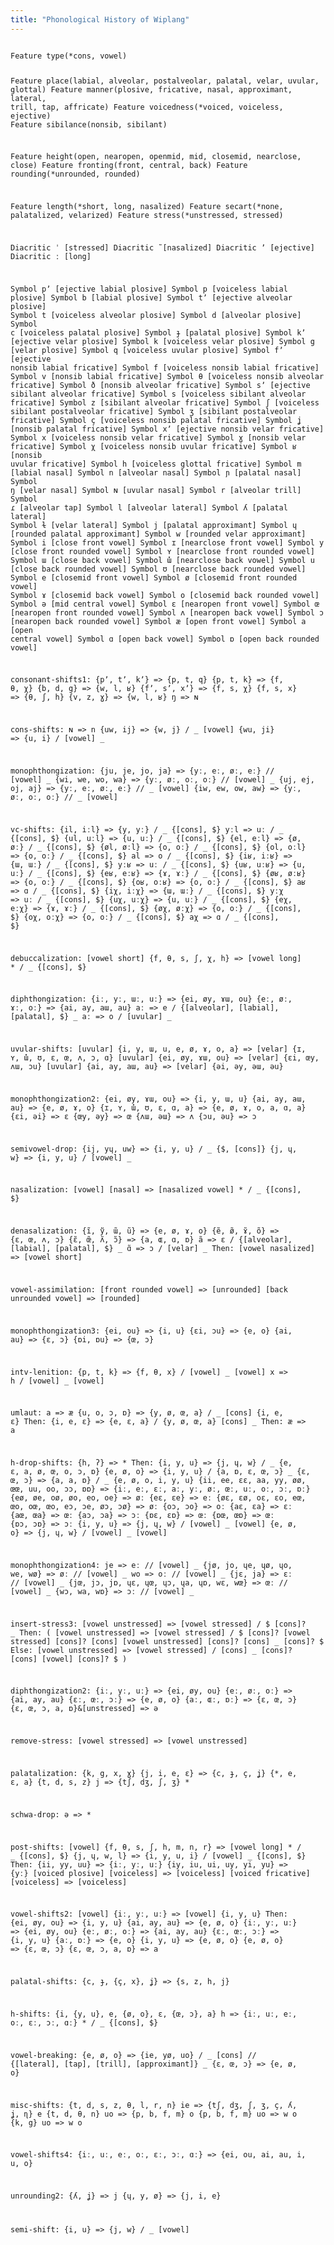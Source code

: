 ```yaml
---
title: "Phonological History of Wiplang"
---
```


<code>
Feature type(*cons, vowel)

Feature place(labial, alveolar, postalveolar, palatal, velar, uvular, glottal)
Feature manner(plosive, fricative, nasal, approximant, lateral, trill, tap, affricate)
Feature voicedness(*voiced, voiceless, ejective)
Feature sibilance(nonsib, sibilant)

Feature height(open, nearopen, openmid, mid, closemid, nearclose, close)
Feature fronting(front, central, back)
Feature rounding(*unrounded, rounded)

Feature length(*short, long, nasalized)
Feature secart(*none, palatalized, velarized)
Feature stress(*unstressed, stressed)

Diacritic ˈ [stressed]
Diacritic ̃ [nasalized]
Diacritic ʼ [ejective]
Diacritic ː [long]

Symbol pʼ [ejective labial plosive]
Symbol p [voiceless labial plosive]
Symbol b [labial plosive]
Symbol tʼ [ejective alveolar plosive]
Symbol t [voiceless alveolar plosive]
Symbol d [alveolar plosive]
Symbol c [voiceless palatal plosive]
Symbol ɟ [palatal plosive]
Symbol kʼ [ejective velar plosive]
Symbol k [voiceless velar plosive]
Symbol g [velar plosive]
Symbol q [voiceless uvular plosive]
Symbol fʼ [ejective nonsib labial fricative]
Symbol f [voiceless nonsib labial fricative]
Symbol v [nonsib labial fricative]
Symbol θ [voiceless nonsib alveolar fricative]
Symbol ð [nonsib alveolar fricative]
Symbol sʼ [ejective sibilant alveolar fricative]
Symbol s [voiceless sibilant alveolar fricative]
Symbol z [sibilant alveolar fricative]
Symbol ʃ [voiceless sibilant postalveolar fricative]
Symbol ʒ [sibilant postalveolar fricative]
Symbol ç [voiceless nonsib palatal fricative]
Symbol ʝ [nonsib palatal fricative]
Symbol xʼ [ejective nonsib velar fricative]
Symbol x [voiceless nonsib velar fricative]
Symbol ɣ [nonsib velar fricative]
Symbol χ [voiceless nonsib uvular fricative]
Symbol ʁ [nonsib uvular fricative]
Symbol h [voiceless glottal fricative]
Symbol m [labial nasal]
Symbol n [alveolar nasal]
Symbol ɲ [palatal nasal]
Symbol ŋ [velar nasal]
Symbol ɴ [uvular nasal]
Symbol r [alveolar trill]
Symbol ɾ [alveolar tap]
Symbol l [alveolar lateral]
Symbol ʎ [palatal lateral]
Symbol ɫ [velar lateral]
Symbol j [palatal approximant]
Symbol ɥ [rounded palatal approximant]
Symbol w [rounded velar approximant]
Symbol i [close front vowel]
Symbol ɪ [nearclose front vowel]
Symbol y [close front rounded vowel]
Symbol ʏ [nearclose front rounded vowel]
Symbol ɯ [close back vowel]
Symbol ɯ̽ [nearclose back vowel]
Symbol u [close back rounded vowel]
Symbol ʊ [nearclose back rounded vowel]
Symbol e [closemid front vowel]
Symbol ø [closemid front rounded vowel]
Symbol ɤ [closemid back vowel]
Symbol o [closemid back rounded vowel]
Symbol ə [mid central vowel]
Symbol ɛ [nearopen front vowel]
Symbol œ [nearopen front rounded vowel]
Symbol ʌ [nearopen back vowel]
Symbol ɔ [nearopen back rounded vowel]
Symbol æ [open front vowel]
Symbol a [open central vowel]
Symbol ɑ [open back vowel]
Symbol ɒ [open back rounded vowel]

consonant-shifts1:
  {pʼ, tʼ, kʼ} => {p, t, q}
  {p, t, k} => {f, θ, χ}
  {b, d, g} => {w, l, ʁ}
  {fʼ, sʼ, xʼ} => {f, s, χ}
  {f, s, x} => {θ, ʃ, h}
  {v, z, ɣ} => {w, l, ʁ}
  ŋ => ɴ

cons-shifts:
  ɴ => n
  {uw, ij} => {w, j} / _ [vowel]
  {wu, ji} => {u, i} / [vowel] _

monophthongization:
  {ju, je, jo, ja} => {yː, eː, øː, eː} // [vowel] _
  {wi, we, wo, wa} => {yː, øː, oː, oː} // [vowel] _
  {uj, ej, oj, aj} => {yː, eː, øː, eː} // _ [vowel]
  {iw, ew, ow, aw} => {yː, øː, oː, oː} // _ [vowel]

vc-shifts:
  {il, iːl} => {y, yː} / _ {[cons], $}
  yːl => uː / _ {[cons], $}
  {ul, uːl} => {u, uː} / _ {[cons], $}
  {el, eːl} => {ø, øː} / _ {[cons], $}
  {øl, øːl} => {o, oː} / _ {[cons], $}
  {ol, oːl} => {o, oː} / _ {[cons], $}
  al => o / _ {[cons], $}
  {iʁ, iːʁ} => {ɯ, ɯː} / _ {[cons], $}
  yːʁ => uː / _ {[cons], $}
  {uʁ, uːʁ} => {u, uː} / _ {[cons], $}
  {eʁ, eːʁ} => {ɤ, ɤː} / _ {[cons], $}
  {øʁ, øːʁ} => {o, oː} / _ {[cons], $}
  {oʁ, oːʁ} => {o, oː} / _ {[cons], $}
  aʁ => ɑ  / _ {[cons], $}
  {iχ, iːχ} => {ɯ, ɯː} / _ {[cons], $}
  yːχ => uː / _ {[cons], $}
  {uχ, uːχ} => {u, uː} / _ {[cons], $}
  {eχ, eːχ} => {ɤ, ɤː} / _ {[cons], $}
  {øχ, øːχ} => {o, oː} / _ {[cons], $}
  {oχ, oːχ} => {o, oː} / _ {[cons], $}
  aχ => ɑ  / _ {[cons], $}

debuccalization:
  [vowel short] {f, θ, s, ʃ, χ, h} => [vowel long] * / _ {[cons], $}

diphthongization:
  {iː, yː, ɯː, uː} => {ei, øy, ɤɯ, ou}
  {eː, øː, ɤː, oː} => {ai, ay, aɯ, au}
  aː => e / {[alveolar], [labial], [palatal], $} _ 
  aː => o / [uvular] _

uvular-shifts:
  [uvular] {i, y, ɯ, u, e, ø, ɤ, o, a} => [velar] {ɪ, ʏ, ɯ̽, ʊ, ɛ, œ, ʌ, ɔ, ɑ}
  [uvular] {ei, øy, ɤɯ, ou} => [velar] {ɛi, œy, ʌɯ, ɔu}
  [uvular] {ai, ay, aɯ, au} => [velar] {əi, əy, əɯ, əu}

monophthongization2:
  {ei, øy, ɤɯ, ou} => {i, y, ɯ, u}
  {ai, ay, aɯ, au} => {e, ø, ɤ, o}
  {ɪ, ʏ, ɯ̽, ʊ, ɛ, ɑ, a} => {e, ø, ɤ, o, a, ɑ, a}
  {ɛi, əi} => ɛ
  {œy, əy} => œ
  {ʌɯ, əɯ} => ʌ
  {ɔu, əu} => ɔ

semivowel-drop:
  {ij, yɥ, uw} => {i, y, u} / _ {$, [cons]}
  {j, ɥ, w} => {i, y, u} / [vowel] _

nasalization:
  [vowel] [nasal] => [nasalized vowel] * / _ {[cons], $}

denasalization:
  {ĩ, ỹ, ɯ̃, ũ} => {e, ø, ɤ, o}
  {ẽ, ø̃, ɤ̃, õ} => {ɛ, œ, ʌ, ɔ}
  {ɛ̃, œ̃, ʌ̃, ɔ̃} => {a, ɶ, ɑ, ɒ}
  ã => ɛ / {[alveolar], [labial], [palatal], $} _ 
  ɑ̃ => ɔ / [velar] _
  Then: [vowel nasalized] => [vowel short]

vowel-assimilation:
  [front rounded vowel] => [unrounded]
  [back unrounded vowel] => [rounded]

monophthongization3:
  {ei, ou} => {i, u}
  {ɛi, ɔu} => {e, o}
  {ai, au} => {ɛ, ɔ}
  {ɒi, ɒu} => {œ, ɔ}

intv-lenition:
  {p, t, k} => {f, θ, x} / [vowel] _ [vowel]
  x => h / [vowel] _ [vowel]

umlaut:
  a => æ
  {u, o, ɔ, ɒ} => {y, ø, œ, a} / _ [cons] {i, e, ɛ}
  Then:
  {i, e, ɛ} => {e, ɛ, a} / {y, ø, œ, a} [cons] _
  Then:
  æ => a

h-drop-shifts:
  {h, ʔ} => *
  Then:
  {i, y, u} => {j, ɥ, w} / _ {e, ɛ, a, ø, œ, o, ɔ, ɒ}
  {e, ø, o} => {i, y, u} / {a, ɒ, ɛ, œ, ɔ} _
  {ɛ, œ, ɔ} => {a, a, ɒ} / _ {e, ø, o, i, y, u}
  {ii, ee, ɛɛ, aa, yy, øø, œœ, uu, oo, ɔɔ, ɒɒ} => {iː, eː, ɛː, aː, yː, øː, œː, uː, oː, ɔː, ɒː}
  {eø, øe, oø, øo, eo, oe} => øː
  {eɛ, ɛe} => eː
  {øɛ, ɛø, oɛ, ɛo, eœ, œo, oœ, œo, eɔ, ɔe, øɔ, ɔø} => øː 
  {oɔ, ɔo} => oː
  {aɛ, ɛa} => ɛː
  {aœ, œa} => œː
  {aɔ, ɔa} => ɔː
  {ɒɛ, ɛɒ} => œː
  {ɒœ, œɒ} => œː
  {ɒɔ, ɔɒ} => ɔː
  {i, y, u} => {j, ɥ, w} / [vowel] _ [vowel]
  {e, ø, o} => {j, ɥ, w} / [vowel] _ [vowel]

monophthongization4:
  je => eː // [vowel] _
  {jø, jo, ɥe, ɥø, ɥo, we, wø} => øː // [vowel] _
  wo => oː // [vowel] _
  {jɛ, ja}  => ɛː // [vowel] _
  {jœ, jɔ, jɒ, ɥɛ, ɥœ, ɥɔ, ɥa, ɥɒ, wɛ, wœ} => œː // [vowel] _
  {wɔ, wa, wɒ} => ɔː // [vowel] _

insert-stress3:
  [vowel unstressed] => [vowel stressed] / $ [cons]? _
  Then: (
  [vowel unstressed] => [vowel stressed] / $ [cons]? [vowel stressed] [cons]? [cons] [vowel unstressed] [cons]? [cons] _ [cons]? $
  Else:
  [vowel unstressed] => [vowel stressed] / [cons] _ [cons]? [cons] [vowel] [cons]? $
)

diphthongization2:
  {iː, yː, uː} => {ei, øy, ou}
  {eː, øː, oː} => {ai, ay, au}
  {ɛː, œː, ɔː} => {e, ø, o}
  {aː, ɶː, ɒː} => {ɛ, œ, ɔ}
  {ɛ, œ, ɔ, a, ɒ}&[unstressed] => ə

remove-stress:
  [vowel stressed] => [vowel unstressed]

palatalization:
  {k, g, x, ɣ} {j, i, e, ɛ} => {c, ɟ, ç, ʝ} {*, e, ɛ, a}
  {t, d, s, z} j => {tʃ, dʒ, ʃ, ʒ} *

schwa-drop:
  ə => *

post-shifts:
  [vowel] {f, θ, s, ʃ, h, m, n, r} => [vowel long] * / _ {[cons], $}
  {j, ɥ, w, l} => {i, y, u, i} / [vowel] _ {[cons], $}
  Then:
  {ii, yy, uu} => {iː, yː, uː}
  {iy, iu, ui, uy, yi, yu} => {yː}
  [voiced plosive] [voiceless] => [voiceless] 
  [voiced fricative] [voiceless] => [voiceless]

vowel-shifts2:
  [vowel] {iː, yː, uː} => [vowel] {i, y, u}
  Then:
  {ei, øy, ou} => {i, y, u}
  {ai, ay, au} => {e, ø, o}
  {iː, yː, uː} => {ei, øy, ou}
  {eː, øː, oː} => {ai, ay, au}
  {ɛː, œː, ɔː} => {i, y, u}
  {aː, ɒː} => {e, o}
  {i, y, u} => {e, ø, o}
  {e, ø, o} => {ɛ, œ, ɔ}
  {ɛ, œ, ɔ, a, ɒ} => a

palatal-shifts:
  {c, ɟ, {ç, x}, ʝ} => {s, z, h, j}
  
h-shifts:
  {i, {y, u}, e, {ø, o}, ɛ, {œ, ɔ}, a} h => {iː, uː, eː, oː, ɛː, ɔː, ɑː} * / _ {[cons], $}

vowel-breaking:
  {e, ø, o} => {ie, yø, uo} / _ [cons] // {[lateral], [tap], [trill], [approximant]} _
  {ɛ, œ, ɔ} => {e, ø, o}

misc-shifts:
  {t, d, s, z, θ, l, r, n} ie => {tʃ, dʒ, ʃ, ʒ, ç, ʎ, ʝ, ɳ} e
  {t, d, θ, n} uo => {p, b, f, m} o
  {p, b, f, m} uo => w o
  {k, g} uo => w o

vowel-shifts4:
  {iː, uː, eː, oː, ɛː, ɔː, ɑː} => {ei, ou, ai, au, i, u, o}

unrounding2:
  {ʎ, ʝ} => j
  {ɥ, y, ø} => {j, i, e}

semi-shift:
  {i, u} => {j, w} / _ [vowel]
</code>
